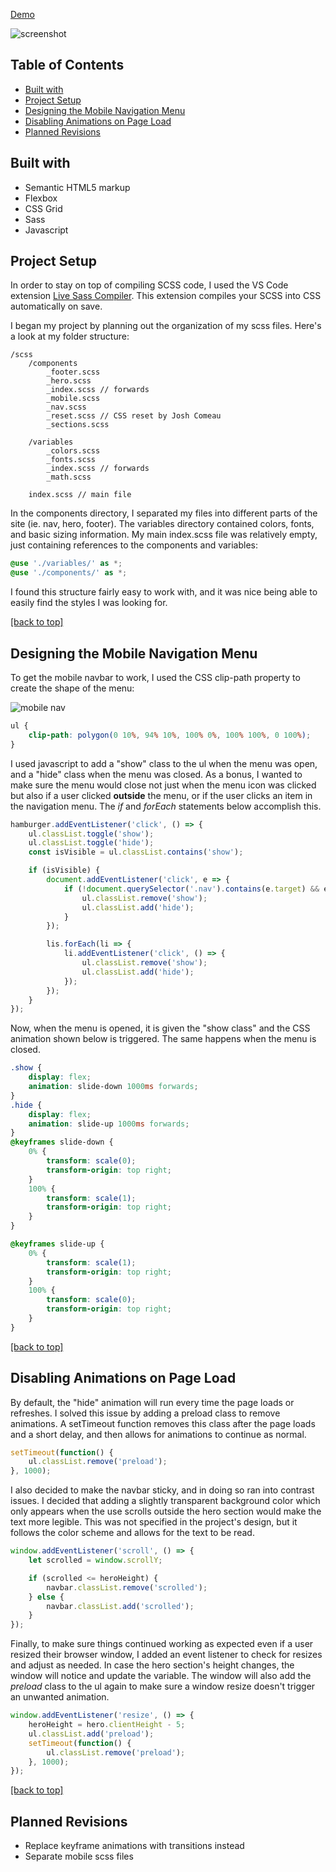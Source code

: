 [Demo](https://s3.amazonaws.com/itsdani.me/portfolio/sunnyside/index.html)

![screenshot](https://github.com/souperstition/sunnyside-agency-landing-page-main/blob/master/images/thumbs/screenshot1.png?raw=true)

## Table of Contents

- [Built with](#built-with)
- [Project Setup](#project-setup)
- [Designing the Mobile Navigation Menu](#designing-the-mobile-navigation-menu)
- [Disabling Animations on Page Load](#disabling-animations-on-page-load)
- [Planned Revisions](#planned-revisions)


## Built with

- Semantic HTML5 markup
- Flexbox
- CSS Grid
- Sass
- Javascript

## Project Setup

In order to stay on top of compiling SCSS code, I used the VS Code extension [Live Sass Compiler](#https://marketplace.visualstudio.com/items?itemName=glenn2223.live-sass). This extension compiles your SCSS into CSS automatically on save.

I began my project by planning out the organization of my scss files. Here's a look at my folder structure: 

```
/scss
	/components
    	_footer.scss
    	_hero.scss
    	_index.scss // forwards
    	_mobile.scss
    	_nav.scss
    	_reset.scss // CSS reset by Josh Comeau
    	_sections.scss

	/variables
    	_colors.scss
		_fonts.scss
		_index.scss // forwards
		_math.scss 

	index.scss // main file
```

In the components directory, I separated my files into different parts of the site (ie. nav, hero, footer). The variables directory contained colors, fonts, and basic sizing information. My main index.scss file was relatively empty, just containing references to the components and variables:

~~~scss
@use './variables/' as *;
@use './components/' as *;
~~~

I found this structure fairly easy to work with, and it was nice being able to easily find the styles I was looking for.

[[back to top]](#table-of-contents)

## Designing the Mobile Navigation Menu

To get the mobile navbar to work, I used the CSS clip-path property to create the shape of the menu:

![mobile nav](https://github.com/souperstition/sunnyside-agency-landing-page-main/blob/master/images/thumbs/mobile-nav.png?raw=true)

~~~scss
ul {
	clip-path: polygon(0 10%, 94% 10%, 100% 0%, 100% 100%, 0 100%);
}
~~~

I used javascript to add a "show" class to the ul when the menu was open, and a "hide" class when the menu was closed. As a bonus, I wanted to make sure the menu would close not just when the menu icon was clicked but also if a user clicked **outside** the menu, or if the user clicks an item in the navigation menu. The *if* and *forEach* statements below accomplish this.

~~~js
hamburger.addEventListener('click', () => {
	ul.classList.toggle('show');
	ul.classList.toggle('hide');
	const isVisible = ul.classList.contains('show');

	if (isVisible) {
		document.addEventListener('click', e => {
			if (!document.querySelector('.nav').contains(e.target) && e.target !== hamburger) {
				ul.classList.remove('show');
				ul.classList.add('hide');
			}
		});

		lis.forEach(li => {
			li.addEventListener('click', () => {
				ul.classList.remove('show');
				ul.classList.add('hide');
			});
		});
	}
});
~~~

Now, when the menu is opened, it is given the "show class" and the CSS animation shown below is triggered. The same happens when the menu is closed. 

~~~scss
.show {
	display: flex;
	animation: slide-down 1000ms forwards;
}
.hide {
	display: flex;
	animation: slide-up 1000ms forwards;
}
@keyframes slide-down {
	0% {
		transform: scale(0);
		transform-origin: top right;
    }
	100% {
		transform: scale(1);
		transform-origin: top right;
	}
}

@keyframes slide-up {
	0% {
		transform: scale(1);
		transform-origin: top right;
	}
	100% {
		transform: scale(0);
		transform-origin: top right;
	}
}
~~~

[[back to top]](#table-of-contents)

## Disabling Animations on Page Load

By default, the "hide" animation will run every time the page loads or refreshes. I solved this issue by adding a preload class to remove animations. A setTimeout function removes this class after the page loads and a short delay, and then allows for animations to continue as normal.

~~~js
setTimeout(function() {
	ul.classList.remove('preload');
}, 1000);
~~~

I also decided to make the navbar sticky, and in doing so ran into contrast issues. I decided that adding a slightly transparent background color which only appears when the use scrolls outside the hero section would make the text more legible. This was not specified in the project's design, but it follows the color scheme and allows for the text to be read. 

~~~js
window.addEventListener('scroll', () => {
	let scrolled = window.scrollY;

	if (scrolled <= heroHeight) {
		navbar.classList.remove('scrolled');
	} else {
		navbar.classList.add('scrolled');
	}
});
~~~

Finally, to make sure things continued working as expected even if a user resized their browser window, I added an event listener to check for resizes and adjust as needed. In case the hero section's height changes, the window will notice and update the variable. The window will also add the *preload* class to the ul again to make sure a window resize doesn't trigger an unwanted animation.

~~~js
window.addEventListener('resize', () => {
	heroHeight = hero.clientHeight - 5;
	ul.classList.add('preload');
	setTimeout(function() {
		ul.classList.remove('preload');
	}, 1000);
});
~~~

[[back to top]](#table-of-contents)

## Planned Revisions

- Replace keyframe animations with transitions instead
- Separate mobile scss files

